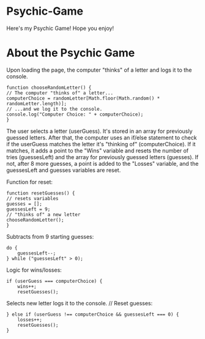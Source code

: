 # Psychic-Game
Here's my Psychic Game! Hope you enjoy!

# About the Psychic Game
Upon loading the page, the computer "thinks" of a letter and logs it to the console.
 
    function chooseRandomLetter() {
    // The computer "thinks of" a letter...
    computerChoice = randomLetter[Math.floor(Math.random() * randomLetter.length)];
    // ...and we log it to the console.
    console.log("Computer Choice: " + computerChoice);
    }

The user selects a letter (userGuess). It's stored in an array for previously guessed letters. After that, the computer uses an if/else statement to check if the userGuess matches the letter it's "thinking of" (computerChoice). If it matches, it adds a point to the "Wins" variable and resets the number of tries (guessesLeft) and the array for previously guessed letters (guesses). If not, after 8 more guesses, a point is added to the "Losses" variable, and the guessesLeft and guesses variables are reset.


Function for reset: 

    function resetGuesses() {
    // resets variables
    guesses = [];
    guessesLeft = 9;
    // "thinks of" a new letter
    chooseRandomLetter();
    }

Subtracts from 9 starting guesses:

    do {
        guessesLeft--;
    } while ("guessesLeft" > 0);
   
   
Logic for wins/losses:

    if (userGuess === computerChoice) {
        wins++; 
        resetGuesses();
        
Selects new letter logs it to the console. // Reset guesses:

    } else if (userGuess !== computerChoice && guessesLeft === 0) {
        losses++;
        resetGuesses();
    } 
    
    
